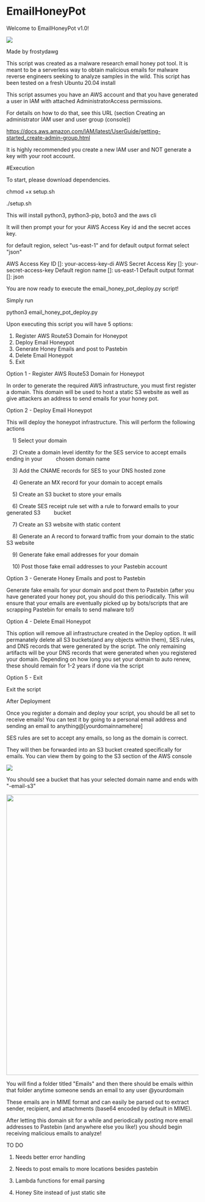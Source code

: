 # EmailHoneyPot

Welcome to EmailHoneyPot v1.0!

![](/home/ubuntu/.config/marktext/images/2022-11-16-13-45-27-image.png)

Made by frostydawg

This script was created as a malware research email honey pot tool. It is meant to be a serverless way to obtain malicious emails for malware reverse engineers seeking to analyze samples in the wild. This script has been tested on a fresh Ubuntu 20.04 install



This script assumes you have an AWS account and that you have generated a user in IAM with attached AdministratorAccess permissions. 

For details on how to do that, see this URL (section Creating an administrator IAM user and user group (console)) 

https://docs.aws.amazon.com/IAM/latest/UserGuide/getting-started_create-admin-group.html 

It is highly recommended you create a new IAM user and NOT generate a key with your root account.



#Execution

To start, please download dependencies. 

chmod +x setup.sh

./setup.sh

This will install python3, python3-pip, boto3 and the aws cli

It will then prompt your for your AWS Access Key id and the secret acces key.

for default region, select "us-east-1" and for default output format select "json"

AWS Access Key ID []: your-access-key-di
AWS Secret Access Key []: your-secret-access-key
Default region name []: us-east-1 
Default output format []: json 


You are now ready to execute the email_honey_pot_deploy.py script!



Simply run

python3 email_honey_pot_deploy.py

Upon executing this script you will have 5 options:



1) Register AWS Route53 Domain for Honeypot
2) Deploy Email Honeypot
3) Generate Honey Emails and post to Pastebin 
4) Delete Email Honeypot
5) Exit



Option 1 - Register AWS Route53 Domain for Honeypot

In order to generate the required AWS infrastructure, you must first register a domain. This domain will be used to host a static S3 website as well as give attackers an address to send emails for your honey pot. 



Option 2 - Deploy Email Honeypot

This will deploy the honeypot infrastructure. This will perform the following actions

    1) Select your domain 

    2) Create a domain level identity for the SES service to accept emails ending in your         chosen domain name

    3) Add the CNAME records for SES to your DNS hosted zone

    4) Generate an MX record for your domain to accept emails

    5) Create an S3 bucket to store your emails

    6) Create SES receipt rule set with a rule to forward emails to your generated S3         bucket

    7) Create an S3 website with static content 

    8) Generate an A record to forward traffic from your domain to the static S3 website

    9) Generate fake email addresses for your domain

    10) Post those fake email addresses to your Pastebin account



Option 3 - Generate Honey Emails and post to Pastebin

Generate fake emails for your domain and post them to Pastebin (after you have generated your honey pot, you should do this periodically. This will ensure that your emails are eventually picked up by bots/scripts that are scrapping Pastebin for emails to send malware to!)



Option 4 - Delete Email Honeypot

This option will remove all infrastructure created in the Deploy option. It will permanately delete all S3 buckets(and any objects within them), SES rules, and DNS records that were generated by the script. The only remaining artifacts will be your DNS records that were generated when you registered your domain. Depending on how long you set your domain to auto renew, these should remain for 1-2 years if done via the script



Option 5 - Exit

Exit the script





After Deployment

Once you register a domain and deploy your script, you should be all set to receive emails! You can test it by going to a personal email address and sending an email to anything@[yourdomainnamehere]

SES rules are set to accept any emails, so long as the domain is correct.

They will then be forwarded into an S3 bucket created specifically for emails. You can view them by going to the S3 section of the AWS console

![](/home/ubuntu/.config/marktext/images/2022-11-16-14-07-23-image.png)

You should see a bucket that has your selected domain name and ends with "-email-s3"

<img title="" src="file:///home/ubuntu/.config/marktext/images/2022-11-16-14-10-50-image.png" alt="" width="735">

You will find a folder titled "Emails" and then there should be emails within that folder anytime someone sends an email to any user @yourdomain

These emails are in MIME format and can easily be parsed out to extract sender, recipient, and attachments (base64 encoded by default in MIME).



After letting this domain sit for a while and periodically posting more email addresses to Pastebin (and anywhere else you like!) you should begin receiving malicious emails to analyze!





TO DO

1) Needs better error handling

2) Needs to post emails to more locations besides pastebin

3) Lambda functions for email parsing

4) Honey Site instead of just static site
